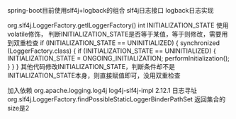 spring-boot目前使用slf4j+logback的组合
    slf4j日志接口
    logback日志实现

org.slf4j.LoggerFactory.getILoggerFactory()
    int INITIALIZATION_STATE 使用volatile修饰，
    判断INITIALIZATION_STATE是否等于某值，等于则修改，需要用到双重检查
        if (INITIALIZATION_STATE == UNINITIALIZED) {
            synchronized (LoggerFactory.class) {
                if (INITIALIZATION_STATE == UNINITIALIZED) {
                    INITIALIZATION_STATE = ONGOING_INITIALIZATION;
                    performInitialization();
                }
            }
        }
    其他代码修改INITIALIZATION_STATE，判断条件却不是INITIALIZATION_STATE本身，则直接赋值即可，没用双重检查


加入依赖
    <dependency>
        <groupId>org.apache.logging.log4j</groupId>
        <artifactId>log4j-slf4j-impl</artifactId>
        <version>2.12.1</version>
    </dependency>
日志寻址    
org.slf4j.LoggerFactory.findPossibleStaticLoggerBinderPathSet 返回集合的size是2









